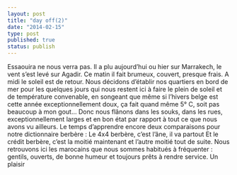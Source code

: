 ```yaml
---
layout: post
title: "day off(2)"
date: "2014-02-15"
type: post
published: true
status: publish
---
```


Essaouira ne nous verra pas. Il a plu aujourd’hui ou hier sur Marrakech, le vent s’est levé sur Agadir. Ce matin il fait brumeux, couvert, presque frais. A midi le soleil est de retour. Nous décidons d’établir nos quartiers en bord de mer pour les quelques jours qui nous restent ici à faire le plein de soleil et de température convenable, en songeant que même si l’hivers belge est cette année exceptionnellement doux, ça fait quand même 5° C, soit pas beaucoup à mon gout… Donc nous flânons dans les souks, dans les rues, exceptionnellement larges et en bon état par rapport à tout ce que nous avons vu ailleurs. Le temps d’apprendre encore deux comparaisons pour notre dictionnaire berbère : Le 4x4 berbère, c’est l’âne, il va partout Et le crédit berbère, c’est la moitié maintenant et l’autre moitié tout de suite. Nous retrouvons ici les marocains que nous sommes habitués à fréquenter : gentils, ouverts, de bonne humeur et toujours prêts à rendre service. Un plaisir
